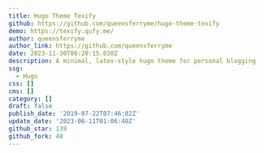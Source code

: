 ```yaml
---
title: Hugo Theme Texify
github: https://github.com/queensferryme/hugo-theme-texify
demo: https://texify.qufy.me/
author: queensferryme
author_link: https://github.com/queensferryme
date: 2023-11-30T06:20:15.030Z
description: A minimal, latex-style hugo theme for personal blogging
ssg:
  - Hugo
css: []
cms: []
category: []
draft: false
publish_date: '2019-07-22T07:46:02Z'
update_date: '2023-06-11T01:06:40Z'
github_star: 139
github_fork: 48
---
```

